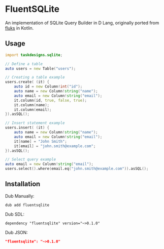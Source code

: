 # FluentSQLite
 An implementation of SQLite Query Builder in D Lang, originally ported from [fluks](https://github.com/segabond/fluks) in Kotlin.

## Usage
```D
import taskdesigns.sqlite;

// Define a table
auto users = new Table("users");

// Creating a table example
users.create( (it) {
    auto id = new Column!int("id");
    auto name = new Column!string("name");
    auto email = new Column!string("email");
    it.column(id, true, false, true);
    it.column(name);
    it.column(email);
}).asSQL();

// Insert statement example
users.insert( (it) {
    auto name = new Column!string("name");
    auto email = new Column!string("email");
    it[name] = "John Smith";
    it[email] = "john.smith@example.com";
}).asSQL();

// Select query example
auto email = new Column!string("email");
users.select().where(email.eq("john.smith@example.com")).asSQL();

```


## Installation
Dub Manually:
```manual
dub add fluentsqlite
```
Dub SDL:
```sdl
dependency "fluentsqlite" version="~>0.1.0"
```
Dub JSON:
```json
"fluentsqlite": "~>0.1.0"
```
